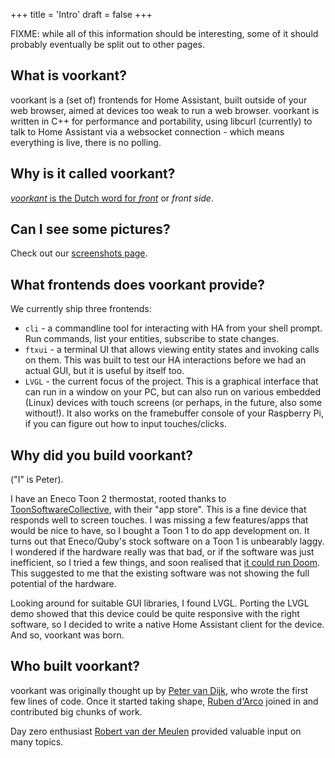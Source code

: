 +++
title = 'Intro'
draft = false
+++

FIXME: while all of this information should be interesting, some of it should probably eventually be split out to other pages.

## What is voorkant?

voorkant is a (set of) frontends for Home Assistant, built outside of your web browser, aimed at devices too weak to run a web browser.
voorkant is written in C++ for performance and portability, using libcurl (currently) to talk to Home Assistant via a websocket connection - which means everything is live, there is no polling.

## Why is it called voorkant?

[_voorkant_ is the Dutch word for _front_](https://en.wiktionary.org/wiki/voorkant) or _front side_.

## Can I see some pictures?

Check out our [screenshots page](/screenshots).

## What frontends does voorkant provide?

We currently ship three frontends:

* `cli` -
  a commandline tool for interacting with HA from your shell prompt.
  Run commands, list your entities, subscribe to state changes.
* `ftxui` -
  a terminal UI that allows viewing entity states and invoking calls on them.
  This was built to test our HA interactions before we had an actual GUI, but it is useful by itself too.
* `LVGL` -
  the current focus of the project.
  This is a graphical interface that can run in a window on your PC, but can also run on various embedded (Linux) devices with touch screens (or perhaps, in the future, also some without!).
  It also works on the framebuffer console of your Raspberry Pi, if you can figure out how to input touches/clicks.

## Why did you build voorkant?

("I" is Peter).

I have an Eneco Toon 2 thermostat, rooted thanks to [ToonSoftwareCollective](https://github.com/ToonSoftwareCollective), with their "app store".
This is a fine device that responds well to screen touches.
I was missing a few features/apps that would be nice to have, so I bought a Toon 1 to do app development on.
It turns out that Eneco/Quby's stock software on a Toon 1 is unbearably laggy.
I wondered if the hardware really was that bad, or if the software was just inefficient, so I tried a few things, and soon realised that [it could run Doom](https://fosstodon.org/@habbie/110141084306659319).
This suggested to me that the existing software was not showing the full potential of the hardware.

Looking around for suitable GUI libraries, I found LVGL.
Porting the LVGL demo showed that this device could be quite responsive with the right software, so I decided to write a native Home Assistant client for the device.
And so, voorkant was born.

## Who built voorkant?

voorkant was originally thought up by [Peter van Dijk](https://github.com/Habbie), who wrote the first few lines of code.
Once it started taking shape, [Ruben d'Arco](https://github.com/cyclops1982) joined in and contributed big chunks of work.

Day zero enthusiast [Robert van der Meulen](https://github.com/rvdm) provided valuable input on many topics.

